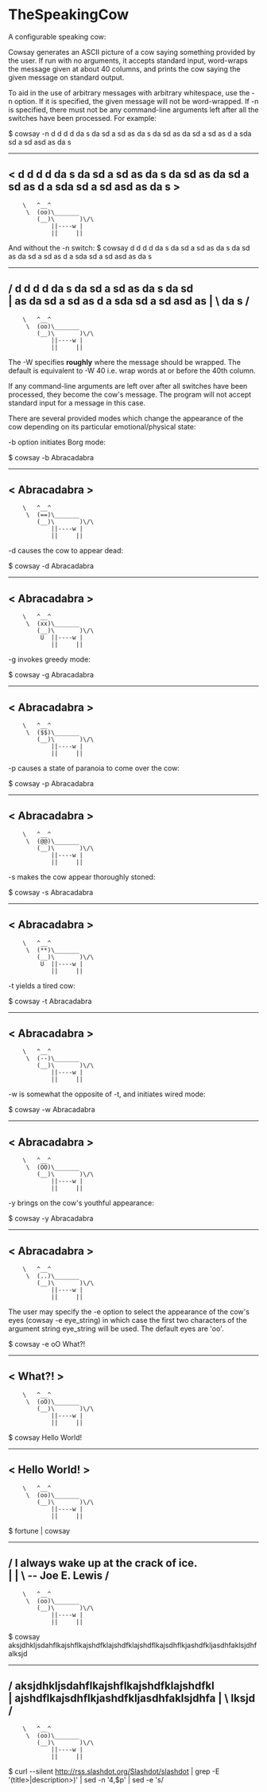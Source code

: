 # TheSpeakingCow

A configurable speaking cow:

Cowsay generates an ASCII picture of a cow saying something provided by the user.  If run with no arguments, 
it accepts standard input, word-wraps the message given at about 40 columns, and prints the cow saying the 
given message on standard output.

To aid in the use of arbitrary messages with arbitrary whitespace, use the -n option.  If it is specified, 
the given message  will  not be  word-wrapped. If -n is specified, there must not be any command-line arguments
left after all the switches have been processed.
For example:

$ cowsay -n
d d d d da s da sd a sd as da s da sd as da sd a sd as d a sda sd a sd asd as da s
 ____________________________________________________________________________________
< d d d d da s da sd a sd as da s da sd as da sd a sd as d a sda sd a sd asd as da s >
 ------------------------------------------------------------------------------------
        \   ^__^
         \  (oo)\_______
            (__)\       )\/\
                ||----w |
                ||     ||


And without the -n switch:
$ cowsay
d d d d da s da sd a sd as da s da sd as da sd a sd as d a sda sd a sd asd as da s
 _________________________________________
/ d d d d da s da sd a sd as da s da sd   \
| as da sd a sd as d a sda sd a sd asd as |
\ da s                                    /
 -----------------------------------------
        \   ^__^
         \  (oo)\_______
            (__)\       )\/\
                ||----w |
                ||     ||



The -W specifies **roughly** where the message should be wrapped. The default is equivalent to -W 40 i.e.
wrap words at or before the 40th column.

If  any  command-line  arguments are left over after all switches have been processed,
they become the cow's message.  The program will not accept standard input for a message in this case.

There are several provided modes which change the appearance of the cow depending on its particular
emotional/physical state:

-b option initiates Borg mode:

$ cowsay -b Abracadabra
 _____________
< Abracadabra >
 -------------
        \   ^__^
         \  (==)\_______
            (__)\       )\/\
                ||----w |
                ||     ||




-d causes the cow to appear dead:

$ cowsay -d Abracadabra
 _____________
< Abracadabra >
 -------------
        \   ^__^
         \  (xx)\_______
            (__)\       )\/\
             U  ||----w |
                ||     ||




-g invokes greedy mode:

$ cowsay -g Abracadabra
 _____________
< Abracadabra >
 -------------
        \   ^__^
         \  ($$)\_______
            (__)\       )\/\
                ||----w |
                ||     ||




-p causes a state of paranoia to come over the cow:

$ cowsay -p Abracadabra
 _____________
< Abracadabra >
 -------------
        \   ^__^
         \  (@@)\_______
            (__)\       )\/\
                ||----w |
                ||     ||




-s makes the cow appear thoroughly stoned:

$ cowsay -s Abracadabra
 _____________
< Abracadabra >
 -------------
        \   ^__^
         \  (**)\_______
            (__)\       )\/\
             U  ||----w |
                ||     ||






-t yields a tired cow:

$ cowsay -t Abracadabra
 _____________
< Abracadabra >
 -------------
        \   ^__^
         \  (--)\_______
            (__)\       )\/\
                ||----w |
                ||     ||




-w is somewhat the opposite of -t, and initiates wired mode:

$ cowsay -w Abracadabra
 _____________
< Abracadabra >
 -------------
        \   ^__^
         \  (OO)\_______
            (__)\       )\/\
                ||----w |
                ||     ||



-y brings on the cow's youthful appearance:

$ cowsay -y Abracadabra
 _____________
< Abracadabra >
 -------------
        \   ^__^
         \  (..)\_______
            (__)\       )\/\
                ||----w |
                ||     ||






The  user  may specify the -e option to select the appearance of the cow's eyes (cowsay -e eye_string)
in which case the first two characters of the argument string eye_string will be used. 
The default eyes are 'oo'.

$ cowsay -e oO
What?!
 ________
< What?! >
 --------
        \   ^__^
         \  (oO)\_______
            (__)\       )\/\
                ||----w |
                ||     ||



$ cowsay Hello World!
 ______________
< Hello World! >
 --------------
        \   ^__^
         \  (oo)\_______
            (__)\       )\/\
                ||----w |
                ||     ||


$ fortune | cowsay
 _______________________________________
/ I always wake up at the crack of ice. \
|                                       |
\ -- Joe E. Lewis                       /
 ---------------------------------------
        \   ^__^
         \  (oo)\_______
            (__)\       )\/\
                ||----w |
                ||     ||



$ cowsay aksjdhkljsdahflkajshflkajshdfklajshdfklajshdflkajsdhflkjashdfkljasdhfaklsjdhfalksjd
 _________________________________________
/ aksjdhkljsdahflkajshflkajshdfklajshdfkl \
| ajshdflkajsdhflkjashdfkljasdhfaklsjdhfa |
\ lksjd                                   /
 -----------------------------------------
        \   ^__^
         \  (oo)\_______
            (__)\       )\/\
                ||----w |
                ||     ||


$ curl --silent http://rss.slashdot.org/Slashdot/slashdot | grep -E '(title>|description>)' | sed -n '4,$p' | sed -e 's/<title>//' -e 's/<\/title>//' -e 's/<description>/   /' -e 's/<\/description>//' | head -2 | cowsay
 _________________________________________
/ NVIDIA's GeForce GTX 980 Ti Costs $350  \
| Less Than TITAN X, Performs Similarly   |
|                                         |
| Deathspawner writes: In advance of the  |
| rumored pending launch of AMD's         |
| next-generation Radeon graphics cards,  |
| NVIDIA has decided to pull no punches   |
| and release a seriously tempting GTX    |
| 980 Ti at $649. It's tempting both      |
| because the extra $150 it costs over    |
| the GTX 980 more than makes up for it   |
| in performance gained, and despite it   |
| coming really close to the performance  |
| of TITAN X, it costs $350 less. AMD's   |
| job might just have become a bit        |
| harder. Vigile adds The GTX 980 Ti has  |
| 6GB of memory (versus 12GB for the GTX  |
| Titan X) but PC Perspective's review    |
| shows no negative side effects of the   |
| drop. This implementation of the GM200  |
| GPU uses 2,816 CUDA cores rather than   |
| the 3,072 cores of the Titan X, but     |
| thanks to higher average Boost clocks,  |
| performance between the two cards is    |
| identical. And at Hot Hardware, another |
| equally positive, benchmark-laden       |
\ review.                                 /
 -----------------------------------------
        \   ^__^
         \  (oo)\_______
            (__)\       )\/\
                ||----w |
                ||     ||





Create another program: cowthink. It is the same program as before, but the cow will think its message instead of saying it:

$ fortune computers | cowthink -p
 _________________________________________
( I wish you humans would leave me alone. )
 -----------------------------------------
        o   ^__^
         o  (@@)\_______
            (__)\       )\/\
                ||----w |
                ||     ||


$ fortune startrek | cowthink -p
 _________________________________________
( Extreme feminine beauty is always       )
( disturbing.                             )
(                                         )
( -- Spock, "The Cloud Minders", stardate )
( 5818.4                                  )
 -----------------------------------------
        o   ^__^
         o  (@@)\_______
            (__)\       )\/\
                ||----w |
                ||     ||
                

This program should use the same library(-ies) as the first one and should reuse as much as possible (NO COPY PASTE!).
Both programs should be short. Most of the code should be in reusable library(-ies).
Programs should only consist of logic specific for thinking/speaking cow.

You should think in terms of objects (classes).
